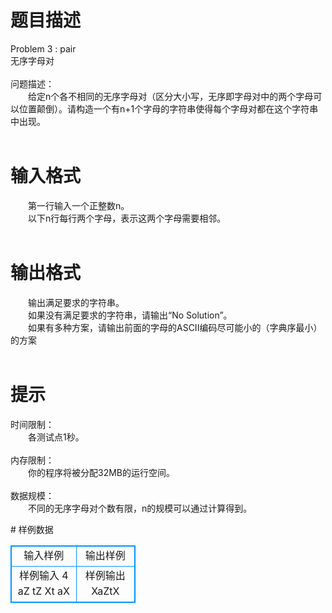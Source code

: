 # 

 
 # 题目描述 
<p>
Problem 3 : pair<br>无序字母对<br><br>问题描述：<br>　　给定n个各不相同的无序字母对（区分大小写，无序即字母对中的两个字母可以位置颠倒）。请构造一个有n+1个字母的字符串使得每个字母对都在这个字符串中出现。<br><br></p> 

 
 # 输入格式 
<p>
　　第一行输入一个正整数n。<br>　　以下n行每行两个字母，表示这两个字母需要相邻。<br><br></p> 

 
 # 输出格式 
<p>
　　输出满足要求的字符串。<br>　　如果没有满足要求的字符串，请输出“No Solution”。<br>　　如果有多种方案，请输出前面的字母的ASCII编码尽可能小的（字典序最小）的方案<br><br></p> 

 
 # 提示 
<p>
时间限制：<br>　　各测试点1秒。<br><br>内存限制：<br>　　你的程序将被分配32MB的运行空间。<br><br>数据规模：<br>　　不同的无序字母对个数有限，n的规模可以通过计算得到。</p> 
# 样例数据
<style>
        table,table tr th, table tr td { border:1px solid #0094ff; }
        table { width: 200px; min-height: 25px; line-height: 25px; text-align: center; border-collapse: collapse;}   
    </style>
<table>
	<tr>
		<td>输入样例</td>
		<td>输出样例</td>
	</tr>
<tr><td>样例输入
4
aZ
tZ
Xt
aX

</td><td>样例输出
XaZtX
</td></tr></table>
